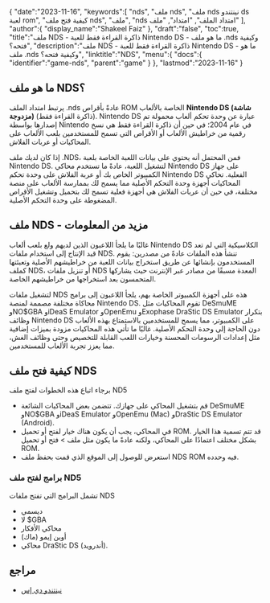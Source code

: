 {
   "date":"2023-11-16",
   "keywords":[
"nds",
"ملف nds",
"ملف nds نينتندو ds لعبة rom",
"كيفية فتح ملف nds",
"ملف",
"nds امتداد الملف",
"امتداد",
"ملف"
],
   "author":{
      "display_name":"Shakeel Faiz"
},
   "draft":"false",
   "toc":true,
   "title":"ملف NDS - ذاكرة القراءة فقط للعبة Nintendo DS - ما هو ملف .nds وكيفية فتحه؟",
   "description":"ملف NDS - ذاكرة القراءة فقط للعبة Nintendo DS - ما هو ملف .nds وكيفية فتحه؟",
   "linktitle":"NDS",
   "menu":{
      "docs":{
         "identifier":"game-nds",
         "parent":"game"
}
},
   "lastmod":"2023-11-16"
}

## ما هو ملف NDS؟

يرتبط امتداد الملف .nds عادةً بأقراص ROM الخاصة بالألعاب **Nintendo DS (شاشة مزدوجة)** (ذاكرة القراءة فقط). Nintendo DS عبارة عن وحدة تحكم ألعاب محمولة تم إصدارها بواسطة Nintendo في عام 2004؛ في حين أن ذاكرة القراءة فقط هي نسخ رقمية من خراطيش الألعاب أو الأقراص التي تسمح للمستخدمين بلعب الألعاب على المحاكيات أو عربات الفلاش.

إذا كان لديك ملف .NDS، فمن المحتمل أنه يحتوي على بيانات اللعبة الخاصة بلعبة Nintendo DS. لتشغيل اللعبة، عادةً ما تستخدم محاكي Nintendo DS على جهاز الكمبيوتر الخاص بك أو عربة الفلاش على وحدة تحكم Nintendo DS الفعلية. تحاكي المحاكيات أجهزة وحدة التحكم الأصلية مما يسمح لك بممارسة الألعاب على منصة مختلفة، في حين أن عربات الفلاش هي أجهزة فعلية تسمح لك بتحميل وتشغيل الأقراص المضغوطة على وحدة التحكم الأصلية.

## ملف NDS - مزيد من المعلومات

غالبًا ما يلجأ اللاعبون الذين لديهم ولع بلعب ألعاب Nintendo DS الكلاسيكية التي لم تعد قيد الإنتاج إلى استخدام ملفات NDS. تنشأ هذه الملفات عادةً من مصدرين: يقوم المستخدمون بإنشائها عن طريق استخراج بيانات اللعبة من خراطيشهم الأصلية وتعبئتها كملف NDS، أو تنزيل ملفات NDS المعدة مسبقًا من مصادر عبر الإنترنت حيث يشاركها المتحمسون بعد استخراجها من خراطيشهم الخاصة.

لتشغيل ملفات NDS هذه على أجهزة الكمبيوتر الخاصة بهم، يلجأ اللاعبون إلى برامج محاكاة مختلفة مصممة لمنصة Nintendo DS. تقوم المحاكيات مثل DeSmuME وNO$GBA وiDeaS Emulator وOpenEmu وExophase DraStic DS Emulator بتكرار وظائف Nintendo DS على الكمبيوتر، مما يسمح للمستخدمين بالاستمتاع بهذه الألعاب دون الحاجة إلى وحدة التحكم الأصلية. غالبًا ما تأتي هذه المحاكيات مزودة بميزات إضافية مثل إعدادات الرسومات المحسنة وخيارات اللعب القابلة للتخصيص وحتى وظائف الغش، مما يعزز تجربة الألعاب للمستخدمين.

## كيفية فتح ملف NDS

برجاء اتباع هذه الخطوات لفتح ملف ND5

- قم بتشغيل المحاكي على جهازك. تتضمن بعض المحاكيات الشائعة DeSmuME وNO$GBA وiDeaS Emulator وOpenEmu (Mac) وDraStic DS Emulator (Android).
- في المحاكي، يجب أن يكون هناك خيار لفتح أو تحميل ROM. قد تتم تسمية هذا الخيار بشكل مختلف اعتمادًا على المحاكي، ولكنه عادةً ما يكون مثل ملف > فتح أو تحميل ROM.
- استعرض للوصول إلى الموقع الذي قمت بحفظ ملف NDS ROM فيه وحدده.

### برامج لفتح ملف ND5

تشمل البرامج التي تفتح ملفات NDS

- ديسمي
- لا $GBA
- محاكي الأفكار
- أوبن إيمو (ماك)
- محاكي DraStic DS (أندرويد).

## مراجع
* [نينتندو دي إس](https://en.wikipedia.org/wiki/Nintendo_DS)


